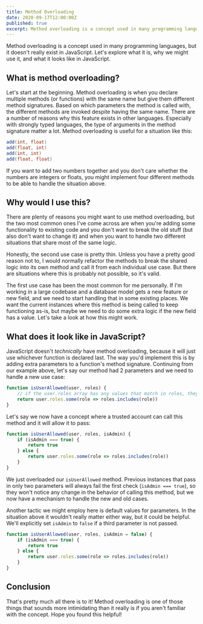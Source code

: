 ```yaml
---
title: Method Overloading
date: 2020-09-17T12:00:00Z
published: true
excerpt: Method overloading is a concept used in many programming languages, but it doesn't really exist in JavaScript. Let's explore what it is, why we might use it, and what it looks like in JavaScript.
---
```


Method overloading is a concept used in many programming languages, but it doesn't really exist in JavaScript. Let's explore what it is, why we might use it, and what it looks like in JavaScript.

## What is method overloading?

Let's start at the beginning. Method overloading is when you declare multiple methods (or functions) with the same name but give them different method signatures. Based on which parameters the method is called with, the different methods are invoked despite having the same name. There are a number of reasons why this feature exists in other languages. Especially with strongly typed languages, the type of arguments in the method signature matter a lot. Method overloading is useful for a situation like this:

```java
add(int, float)
add(float, int)
add(int, int)
add(float, float)
```

If you want to add two numbers together and you don't care whether the numbers are integers or floats, you might implement four different methods to be able to handle the situation above.

## Why would I use this?

There are plenty of reasons you might want to use method overloading, but the two most common ones I've come across are when you're adding some functionality to existing code and you don't want to break the old stuff (but also don't want to change it) and when you want to handle two different situations that share most of the same logic.

Honestly, the second use case is pretty thin. Unless you have a pretty good reason not to, I would normally refactor the methods to break the shared logic into its own method and call it from each individual use case. But there are situations where this is probably not possible, so it's valid.

The first use case has been the most common for me personally. If I'm working in a large codebase and a database model gets a new feature or new field, and we need to start handling that in some existing places. We want the current instances where this method is being called to keep functioning as-is, but maybe we need to do some extra logic if the new field has a value. Let's take a look at how this might work.

## What does it look like in JavaScript?

JavaScript doesn't *technically* have method overloading, because it will just use whichever function is declared last. The way you'd implement this is by adding extra parameters to a function's method signature. Continuing from our example above, let's say our method had 2 parameters and we need to handle a new use case:

```js
function isUserAllowed(user, roles) {
    // if the user.roles array has any values that match in roles, they have permission
    return user.roles.some(role => roles.includes(role))
}
```

Let's say we now have a concept where a trusted account can call this method and it will allow it to pass:

```js
function isUserAllowed(user, roles, isAdmin) {
    if (isAdmin === true) {
        return true
    } else {
        return user.roles.some(role => roles.includes(role))
    }
}
```

We just overloaded our `isUserAllowed` method. Previous instances that pass in only two parameters will always fail the first check (`isAdmin === true`), so they won't notice any change in the behavior of calling this method, but we now have a mechanism to handle the new and old cases.

Another tactic we might employ here is default values for parameters. In the situation above it wouldn't really matter either way, but it could be helpful. We'll explicitly set `isAdmin` to `false` if a third parameter is not passed.

```js
function isUserAllowed(user, roles, isAdmin = false) {
    if (isAdmin === true) {
        return true
    } else {
        return user.roles.some(role => roles.includes(role))
    }
}
```

## Conclusion

That's pretty much all there is to it! Method overloading is one of those things that sounds more intimidating than it really is if you aren't familiar with the concept. Hope you found this helpful!
